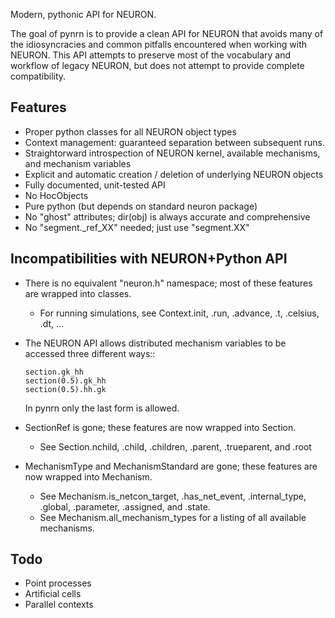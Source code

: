 Modern, pythonic API for NEURON.

The goal of pynrn is to provide a clean API for NEURON that avoids many of
the idiosyncracies and common pitfalls encountered when working with NEURON.
This API attempts to preserve most of the vocabulary and workflow of legacy 
NEURON, but does not attempt to provide complete compatibility. 

Features
--------

* Proper python classes for all NEURON object types
* Context management: guaranteed separation between subsequent runs.
* Straightorward introspection of NEURON kernel, available mechanisms, 
  and mechanism variables
* Explicit and automatic creation / deletion of underlying NEURON objects
* Fully documented, unit-tested API
* No HocObjects
* Pure python (but depends on standard neuron package)
* No "ghost" attributes; dir(obj) is always accurate and comprehensive
* No "segment._ref_XX" needed; just use "segment.XX"


Incompatibilities with NEURON+Python API
----------------------------------------

* There is no equivalent "neuron.h" namespace; most of these features are 
  wrapped into classes.
    * For running simulations, see Context.init, .run, .advance, .t, .celsius,
      .dt, ...
* The NEURON API allows distributed mechanism variables to be accessed three
  different ways::
      
      section.gk_hh
      section(0.5).gk_hh
      section(0.5).hh.gk
      
  In pynrn only the last form is allowed. 
* SectionRef is gone; these features are now wrapped into Section.
    * See Section.nchild, .child, .children, .parent, .trueparent, and .root
* MechanismType and MechanismStandard are gone; these features are now wrapped 
  into Mechanism.
    * See Mechanism.is_netcon_target, .has_net_event, .internal_type, .global,
      .parameter, .assigned, and .state.
    * See Mechanism.all_mechanism_types for a listing of all available
      mechanisms.
    
Todo
----

* Point processes
* Artificial cells
* Parallel contexts

